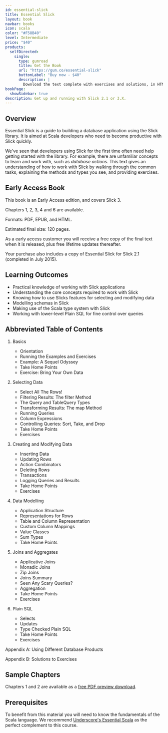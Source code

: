 ```yaml
---
id: essential-slick
title: Essential Slick
layout: book
navbar: books
icon: scala
color: "#F58B40"
level: Intermediate
price: "$40"
products:
  selfDirected:
    single:
      type: gumroad
      title: Get the Book
      url: "https://gum.co/essential-slick"
      buttonLabel: "Buy now - $40"
      description: |
        Download the text complete with exercises and solutions, in HTML, PDF, and ePub formats.
bookPage:
  showSidebar: true
description: Get up and running with Slick 2.1 or 3.X.
---
```


## Overview

Essential Slick is a guide to building a database application using the Slick library. It is aimed at Scala developers who need to become productive with Slick quickly.

We've seen that developers using Slick for the first time often need help getting started with the library.
For example, there are unfamiliar concepts to learn and work with, such as _database actions_.
This text gives an understanding of how to work with Slick by walking through the common tasks, explaining the methods and types you see, and providing exercises.

## Early Access Book

This book is an Early Access edition, and covers Slick 3.

Chapters 1, 2, 3, 4 and 6 are available.

Formats: PDF, EPUB, and HTML.

Estimated final size: 120 pages.

As a early access customer you will receive a free copy of the final text when it is released, plus free lifetime updates thereafter.

Your purchase also includes a copy of Essential Slick for Slick 2.1 (completed in July 2015).

## Learning Outcomes

- Practical knowledge of working with Slick applications
- Understanding the core concepts required to work with Slick
- Knowing how to use Slicks features for selecting and modifying data
- Modelling schemas in Slick
- Making use of the Scala type system with Slick
- Working with lower-level Plain SQL for fine control over queries

## Abbreviated Table of Contents

1. Basics
   - Orientation
   - Running the Examples and Exercises
   - Example: A Sequel Odyssey
   - Take Home Points
   - Exercise: Bring Your Own Data

2. Selecting Data
   - Select All The Rows!
   - Filtering Results: The filter Method
   - The Query and TableQuery Types
   - Transforming Results: The map Method
   - Running Queries
   - Column Expressions
   - Controlling Queries: Sort, Take, and Drop
   - Take Home Points
   - Exercises

3. Creating and Modifying Data
   - Inserting Data
   - Updating Rows
   - Action Combinators
   - Deleting Rows
   - Transactions
   - Logging Queries and Results
   - Take Home Points
   - Exercises

4. Data Modelling
    - Application Structure
    - Representations for Rows
    - Table and Column Representation
    - Custom Column Mappings
    - Value Classes
    - Sum Types
    - Take Home Points

5. Joins and Aggregates
    - Applicative Joins
    - Monadic Joins
    - Zip Joins
    - Joins Summary
    - Seen Any Scary Queries?
    - Aggregation
    - Take Home Points
    - Exercises

6. Plain SQL
    - Selects
    - Updates
    - Type Checked Plain SQL
    - Take Home Points
    - Exercises

Appendix A: Using Different Database Products

Appendix B: Solutions to Exercises

## Sample Chapters

Chapters 1 and 2 are available as a [free PDF preview download](/files/essential-slick-3-preview.pdf).


## Prerequisites

To benefit from this material you will need to know the fundamentals of the Scala language. We recommend [Underscore's Essential Scala](essential-scala.html) as the perfect complement to this course.

